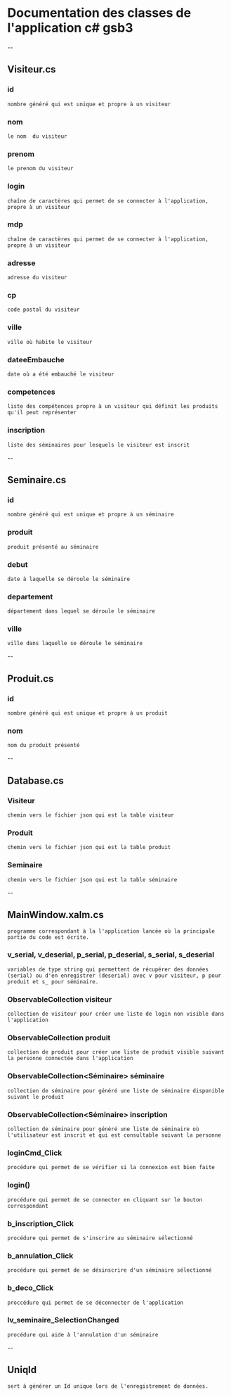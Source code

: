 # Documentation des classes de l'application c# gsb3
--
## Visiteur.cs 

### id
    nombre généré qui est unique et propre à un visiteur
### nom 
    le nom  du visiteur
### prenom
    le prenom du visiteur
### login
    chaîne de caractères qui permet de se connecter à l'application, propre à un visiteur
### mdp
    chaîne de caractères qui permet de se connecter à l'application, propre à un visiteur
### adresse
    adresse du visiteur
### cp
    code postal du visiteur
### ville
    ville où habite le visiteur
### dateeEmbauche
    date où a été embauché le visiteur
### competences
    liste des compétences propre à un visiteur qui définit les produits qu'il peut représenter
### inscription
    liste des séminaires pour lesquels le visiteur est inscrit
--
## Seminaire.cs

### id
    nombre généré qui est unique et propre à un séminaire
### produit
    produit présenté au séminaire
### debut
    date à laquelle se déroule le séminaire
### departement
    département dans lequel se déroule le séminaire
### ville
    ville dans laquelle se déroule le séminaire
--
## Produit.cs

### id
    nombre généré qui est unique et propre à un produit
### nom
    nom du produit présenté
--
## Database.cs

### Visiteur
    chemin vers le fichier json qui est la table visiteur
### Produit
    chemin vers le fichier json qui est la table produit
### Seminaire
    chemin vers le fichier json qui est la table séminaire
--
## MainWindow.xalm.cs
    programme correspondant à la l'application lancée où la principale partie du code est écrite.
### v_serial, v_deserial, p_serial, p_deserial, s_serial, s_deserial
    variables de type string qui permettent de récupérer des données (serial) ou d'en enregistrer (deserial) avec v pour visiteur, p pour produit et s_ pour séminaire.
### ObservableCollection<Visiteur> visiteur
    collection de visiteur pour créer une liste de login non visible dans l'application
### ObservableCollection<Produit> produit
    collection de produit pour créer une liste de produit visible suivant la personne connectée dans l'application
### ObservableCollection<Séminaire> séminaire
    collection de séminaire pour généré une liste de séminaire disponible suivant le produit
### ObservableCollection<Séminaire> inscription
    collection de séminaire pour généré une liste de séminaire où l'utilisateur est inscrit et qui est consultable suivant la personne
### loginCmd_Click
    procédure qui permet de se vérifier si la connexion est bien faite
### login()
    procédure qui permet de se connecter en cliquant sur le bouton correspondant
### b_inscription_Click
    procédure qui permet de s'inscrire au séminaire sélectionné
### b_annulation_Click
    procédure qui permet de se désinscrire d'un séminaire sélectionné
### b_deco_Click
    proccédure qui permet de se déconnecter de l'application
### lv_seminaire_SelectionChanged
    procédure qui aide à l'annulation d'un séminaire
--
## UniqId
    sert à générer un Id unique lors de l'enregistrement de données.
